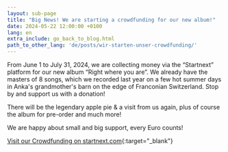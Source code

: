 ```yaml
---
layout: sub-page
title: "Big News! We are starting a crowdfunding for our new album!"
date: 2024-05-22 12:00:00 +0100
lang: en
extra_include: go_back_to_blog.html
path_to_other_lang: 'de/posts/wir-starten-unser-crowdfunding/'
---
```


From June 1 to July 31, 2024, we are collecting money via the “Startnext” platform for our new album “Right where you are”. We already have the masters of 8 songs, which we recorded last year on a few hot summer days <!--more--> in Anka's grandmother's barn on the edge of Franconian Switzerland. Stop by and support us with a donation!

There will be the legendary apple pie & a visit from us again, plus of course the album for pre-order and much more!

We are happy about small and big support, every Euro counts! 

[Visit our Crowdfunding on startnext.com](https://www.startnext.com/nbtf-right-where-you-are){:target="_blank"}
